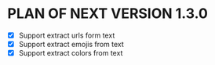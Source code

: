 # PLAN OF NEXT VERSION 1.3.0

- [x] Support extract urls form text
- [x] Support extract emojis from text
- [x] Support extract colors from text

